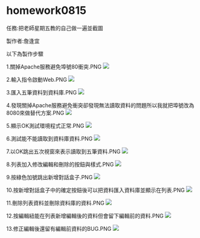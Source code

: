 # homework0815

任務:把老師星期五教的自己做一遍並截圖

製作者:詹逢宜

以下為製作步驟

1.關掉Apache服務避免埠號80衝突.PNG
![](https://github.com/fongyi123/homework0815/blob/master/1.%E9%97%9C%E6%8E%89Apache%E6%9C%8D%E5%8B%99%E9%81%BF%E5%85%8D%E5%9F%A0%E8%99%9F80%E8%A1%9D%E7%AA%81.PNG)  

2.輸入指令啟動Web.PNG
![](https://github.com/fongyi123/homework0815/blob/master/2.%E8%BC%B8%E5%85%A5%E6%8C%87%E4%BB%A4%E5%95%9F%E5%8B%95Web.PNG)

3.匯入五筆資料到資料庫.PNG
![](https://github.com/fongyi123/homework0815/blob/master/3.%E5%8C%AF%E5%85%A5%E4%BA%94%E7%AD%86%E8%B3%87%E6%96%99%E5%88%B0%E8%B3%87%E6%96%99%E5%BA%AB.PNG)

4.發現關掉Apache服務避免衝突卻發現無法讀取資料的問題所以我就把埠號改為8080來做替代方案.PNG
![](https://github.com/fongyi123/homework0815/blob/master/4.%E7%99%BC%E7%8F%BE%E9%97%9C%E6%8E%89Apache%E6%9C%8D%E5%8B%99%E9%81%BF%E5%85%8D%E8%A1%9D%E7%AA%81%E5%8D%BB%E7%99%BC%E7%8F%BE%E7%84%A1%E6%B3%95%E8%AE%80%E5%8F%96%E8%B3%87%E6%96%99%E7%9A%84%E5%95%8F%E9%A1%8C%E6%89%80%E4%BB%A5%E6%88%91%E5%B0%B1%E6%8A%8A%E5%9F%A0%E8%99%9F%E6%94%B9%E7%82%BA8080%E4%BE%86%E5%81%9A%E6%9B%BF%E4%BB%A3%E6%96%B9%E6%A1%88.PNG)

5.顯示OK測試環境程式正常.PNG
![](https://github.com/fongyi123/homework0815/blob/master/5.%E9%A1%AF%E7%A4%BAOK%E6%B8%AC%E8%A9%A6%E7%92%B0%E5%A2%83%E7%A8%8B%E5%BC%8F%E6%AD%A3%E5%B8%B8.PNG)

6.測試能不能讀取到資料庫資料.PNG
![](https://github.com/fongyi123/homework0815/blob/master/6.%E6%B8%AC%E8%A9%A6%E8%83%BD%E4%B8%8D%E8%83%BD%E8%AE%80%E5%8F%96%E5%88%B0%E8%B3%87%E6%96%99%E5%BA%AB%E8%B3%87%E6%96%99.PNG)

7.以OK跳出五次視窗來表示讀取到五筆資料.PNG
![](https://github.com/fongyi123/homework0815/blob/master/7.%E4%BB%A5OK%E8%B7%B3%E5%87%BA%E4%BA%94%E6%AC%A1%E8%A6%96%E7%AA%97%E4%BE%86%E8%A1%A8%E7%A4%BA%E8%AE%80%E5%8F%96%E5%88%B0%E4%BA%94%E7%AD%86%E8%B3%87%E6%96%99.PNG)

8.列表加入修改編輯和刪除的按鈕與樣式.PNG
![](https://github.com/fongyi123/homework0815/blob/master/8.%E5%88%97%E8%A1%A8%E5%8A%A0%E5%85%A5%E4%BF%AE%E6%94%B9%E7%B7%A8%E8%BC%AF%E5%92%8C%E5%88%AA%E9%99%A4%E7%9A%84%E6%8C%89%E9%88%95%E8%88%87%E6%A8%A3%E5%BC%8F.PNG)

9.按綠色加號跳出新增對話盒子.PNG
![](https://github.com/fongyi123/homework0815/blob/master/9.%E6%8C%89%E7%B6%A0%E8%89%B2%E5%8A%A0%E8%99%9F%E8%B7%B3%E5%87%BA%E6%96%B0%E5%A2%9E%E5%B0%8D%E8%A9%B1%E7%9B%92%E5%AD%90.PNG)

10.按新增對話盒子中的確定按鈕後可以把資料匯入資料庫並顯示在列表.PNG
![](https://github.com/fongyi123/homework0815/blob/master/10.%E6%8C%89%E6%96%B0%E5%A2%9E%E5%B0%8D%E8%A9%B1%E7%9B%92%E5%AD%90%E4%B8%AD%E7%9A%84%E7%A2%BA%E5%AE%9A%E6%8C%89%E9%88%95%E5%BE%8C%E5%8F%AF%E4%BB%A5%E6%8A%8A%E8%B3%87%E6%96%99%E5%8C%AF%E5%85%A5%E8%B3%87%E6%96%99%E5%BA%AB%E4%B8%A6%E9%A1%AF%E7%A4%BA%E5%9C%A8%E5%88%97%E8%A1%A8.PNG)

11.刪除列表資料並刪除資料庫的資料.PNG
![](https://github.com/fongyi123/homework0815/blob/master/11.%E5%88%AA%E9%99%A4%E5%88%97%E8%A1%A8%E8%B3%87%E6%96%99%E4%B8%A6%E5%88%AA%E9%99%A4%E8%B3%87%E6%96%99%E5%BA%AB%E7%9A%84%E8%B3%87%E6%96%99.PNG)

12.按編輯紐能在列表新增編輯後的資料但會留下編輯前的資料.PNG
![](https://github.com/fongyi123/homework0815/blob/master/12.%E6%8C%89%E7%B7%A8%E8%BC%AF%E7%B4%90%E8%83%BD%E5%9C%A8%E5%88%97%E8%A1%A8%E6%96%B0%E5%A2%9E%E7%B7%A8%E8%BC%AF%E5%BE%8C%E7%9A%84%E8%B3%87%E6%96%99%E4%BD%86%E6%9C%83%E7%95%99%E4%B8%8B%E7%B7%A8%E8%BC%AF%E5%89%8D%E7%9A%84%E8%B3%87%E6%96%99.PNG)

13.修正編輯後還留有編輯前資料的BUG.PNG
![](https://github.com/fongyi123/homework0815/blob/master/13.%E4%BF%AE%E6%AD%A3%E7%B7%A8%E8%BC%AF%E5%BE%8C%E9%82%84%E7%95%99%E6%9C%89%E7%B7%A8%E8%BC%AF%E5%89%8D%E8%B3%87%E6%96%99%E7%9A%84BUG.PNG)